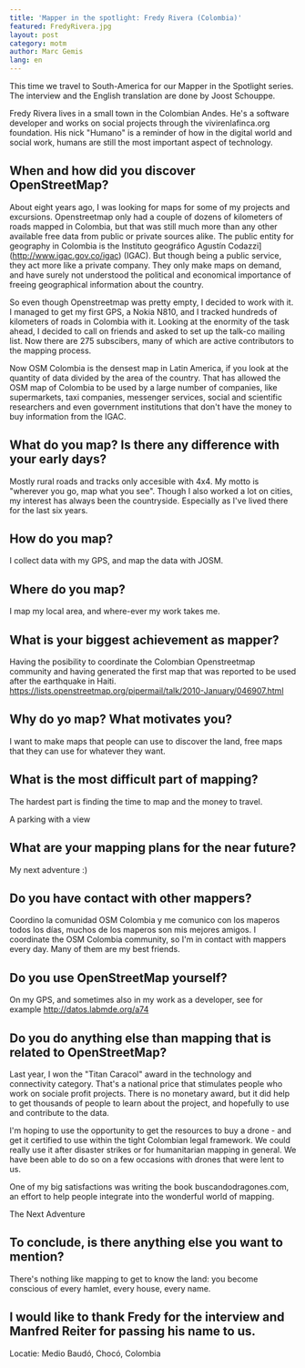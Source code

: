 ```yaml
---
title: 'Mapper in the spotlight: Fredy Rivera (Colombia)'
featured: FredyRivera.jpg
layout: post
category: motm
author: Marc Gemis
lang: en
---
```


This time we travel to South-America for our Mapper in the Spotlight series. The interview and the English translation are done by Joost Schouppe.

Fredy Rivera lives in a small town in the Colombian Andes. He's a software developer and works on social projects through the vivirenlafinca.org foundation. His nick "Humano" is a reminder of how in the digital world and social work, humans are still the most important aspect of technology.

## When and how did you discover OpenStreetMap?

About eight years ago, I was looking for maps for some of my projects and excursions. Openstreetmap only had a couple of dozens of kilometers of roads mapped in Colombia, but that was still much more than any other available free data from public or private sources alike. The public entity for geography in Colombia is the Instituto geográfico Agustín Codazzi](http://www.igac.gov.co/igac) (IGAC). But though being a public service, they act more like a private company. They only make maps on demand, and have surely not understood the political and economical importance of freeing geographical information about the country.

So even though Openstreetmap was pretty empty, I decided to work with it. I managed to get my first GPS, a Nokia N810, and I tracked hundreds of kilometers of roads in Colombia with it. Looking at the enormity of the task ahead, I decided to call on friends and asked to set up the talk-co mailing list. Now there are 275 subscibers, many of which are active contributors to the mapping process.

Now OSM Colombia is the densest map in Latin America, if you look at the quantity of data divided by the area of the country. That has allowed the OSM map of Colombia to be used by a large number of companies, like supermarkets, taxi companies, messenger services, social and scientific researchers and even government institutions that don't have the money to buy information from the IGAC.

## What do you map? Is there any difference with your early days?

Mostly rural roads and tracks only accesible with 4x4. My motto is "wherever you go, map what you see". Though I also worked a lot on cities, my interest has always been the countryside. Especially as I've lived there for the last six years.

## How do you map?

I collect data with my GPS, and map the data with JOSM.

## Where do you map?

I map my local area, and where-ever my work takes me.

## What is your biggest achievement as mapper?

Having the posibility to coordinate the Colombian Openstreetmap community and having generated the first map that was reported to be used after the earthquake in Haiti. https://lists.openstreetmap.org/pipermail/talk/2010-January/046907.html

## Why do yo map? What motivates you?

I want to make maps that people can use to discover the land, free maps that they can use for whatever they want.

## What is the most difficult part of mapping?

The hardest part is finding the time to map and the money to travel.

A parking with a view

## What are your mapping plans for the near future?

My next adventure :)

## Do you have contact with other mappers?

Coordino la comunidad OSM Colombia y me comunico con los maperos todos los días, muchos de los maperos son mis mejores amigos. I coordinate the OSM Colombia community, so I'm in contact with mappers every day. Many of them are my best friends.

## Do you use OpenStreetMap yourself?

On my GPS, and sometimes also in my work as a developer, see for example http://datos.labmde.org/a74

## Do you do anything else than mapping that is related to OpenStreetMap?

Last year, I won the "Titan Caracol" award in the technology and connectivity category. That's a national price that stimulates people who work on sociale profit projects. There is no monetary award, but it did help to get thousands of people to learn about the project, and hopefully to use and contribute to the data.

I'm hoping to use the opportunity to get the resources to buy a drone - and get it certified to use within the tight Colombian legal framework. We could really use it after disaster strikes or for humanitarian mapping in general. We have been able to do so on a few occasions with drones that were lent to us.

One of my big satisfactions was writing the book buscandodragones.com, an effort to help people integrate into the wonderful world of mapping.

The Next Adventure

## To conclude, is there anything else you want to mention?

There's nothing like mapping to get to know the land: you become conscious of every hamlet, every house, every name.

## I would like to thank Fredy for the interview and Manfred Reiter for passing his name to us.

Locatie: Medio Baudó, Chocó, Colombia
